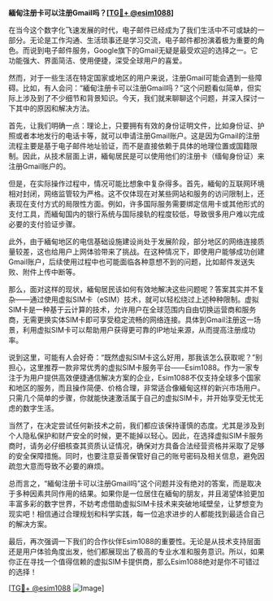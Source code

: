 **緬甸注册卡可以注册Gmail吗？[[TG💪+ @esim1088](https://t.me/s/esim1088)]**

在当今这个数字化飞速发展的时代，电子邮件已经成为了我们生活中不可或缺的一部分。无论是工作沟通、生活琐事还是学习交流，电子邮件都扮演着极为重要的角色。而说到电子邮件服务，Google旗下的Gmail无疑是最受欢迎的选择之一。它功能强大、界面简洁、使用便捷，深受全球用户的喜爱。

然而，对于一些生活在特定国家或地区的用户来说，注册Gmail可能会遇到一些障碍。比如，有人会问：“緬甸注册卡可以注册Gmail吗？”这个问题看似简单，但实际上涉及到了不少细节和背景知识。今天，我们就来聊聊这个问题，并深入探讨一下其中的原因和解决方法。

首先，让我们明确一点：理论上，只要拥有有效的身份证明文件，比如身份证、护照或者本地发行的电话卡等，就可以申请注册Gmail账户。这是因为Gmail的注册流程主要是基于电子邮件地址验证，而不是直接依赖于具体的地理位置或国籍限制。因此，从技术层面上讲，緬甸居民是可以使用他们的注册卡（缅甸身份证）来注册Gmail账户的。

但是，在实际操作过程中，情况可能比想象中复杂得多。首先，緬甸的互联网环境相对封闭，网络监管较为严格。这不仅体现在对某些网站和服务的访问限制上，还表现在支付方式的局限性方面。例如，许多国际服务需要绑定信用卡或其他形式的支付工具，而緬甸国内的银行系统与国际接轨的程度较低，导致很多用户难以完成必要的支付验证步骤。

此外，由于緬甸地区的电信基础设施建设尚处于发展阶段，部分地区的网络连接质量较差，这也给用户上网体验带来了挑战。在这种情况下，即使用户能够成功创建Gmail账户，后续使用过程中也可能面临各种意想不到的问题，比如邮件发送失败、附件上传中断等。

那么，面对这样的现状，緬甸居民该如何有效地解决这些问题呢？答案其实并不复杂——通过使用虚拟SIM卡（eSIM）技术，就可以轻松绕过上述种种限制。虚拟SIM卡是一种基于云计算的技术，允许用户在全球范围内自由切换运营商和服务商，无需更换实体SIM卡即可享受稳定流畅的网络连接。具体到Gmail注册这一场景，利用虚拟SIM卡可以帮助用户获得更可靠的IP地址来源，从而提高注册成功率。

说到这里，可能有人会好奇：“既然虚拟SIM卡这么好用，那我该怎么获取呢？”别担心，这里推荐一款非常优秀的虚拟SIM卡服务平台——Esim1088。作为一家专注于为用户提供高效便捷通信解决方案的企业，Esim1088不仅支持全球多个国家和地区的服务，而且操作简便、价格合理，非常适合像緬甸这样的新兴市场用户。只需几个简单的步骤，你就能快速激活属于自己的虚拟SIM卡，并开始享受无忧无虑的数字生活。

当然了，在决定尝试任何新技术之前，我们都应该保持谨慎的态度。尤其是涉及到个人隐私保护和财产安全的时候，更不能掉以轻心。因此，在选择虚拟SIM卡服务商时，请务必仔细核查其资质认证情况，确保对方具备合法经营资格并采取了足够的安全保障措施。同时，也要注意妥善保管好自己的账号密码及相关信息，避免因疏忽大意而导致不必要的麻烦。

总而言之，“緬甸注册卡可以注册Gmail吗”这个问题并没有绝对的答案，而是取决于多种因素共同作用的结果。如果你是一位居住在緬甸的朋友，并且渴望体验更加丰富多彩的数字世界，不妨考虑借助虚拟SIM卡技术来突破地域壁垒，让梦想变为现实吧！相信通过合理规划和科学实践，每一位追求进步的人都能找到最适合自己的解决方案。

最后，再次强调一下我们的合作伙伴Esim1088的重要性。无论是从技术支持层面还是用户体验角度出发，他们都展现出了极高的专业水准和服务意识。所以，如果你正在寻找一个值得信赖的虚拟SIM卡提供商，那么Esim1088绝对是你不可错过的选择！

[[TG💪+ @esim1088](https://t.me/s/esim1088) ![Image](https://i.postimg.cc/4NQfJmqS/Snipaste-2025-05-13-00-14-12.png)]